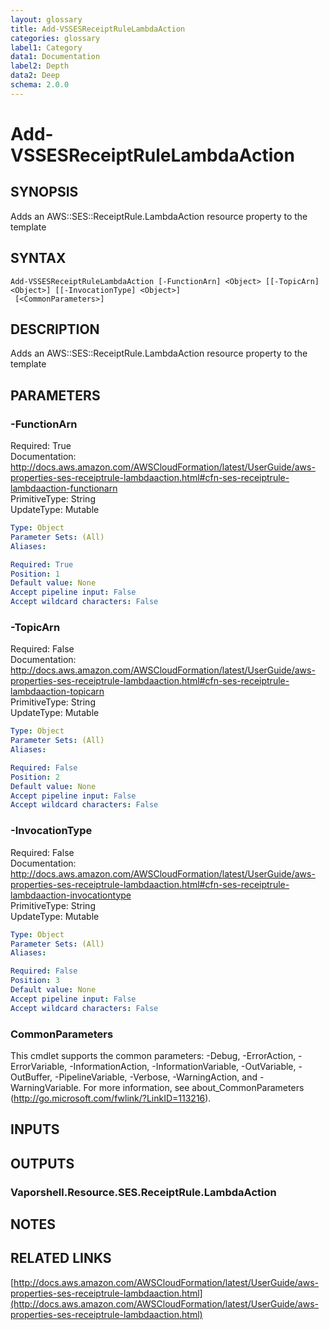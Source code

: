 ```yaml
---
layout: glossary
title: Add-VSSESReceiptRuleLambdaAction
categories: glossary
label1: Category
data1: Documentation
label2: Depth
data2: Deep
schema: 2.0.0
---
```


# Add-VSSESReceiptRuleLambdaAction

## SYNOPSIS
Adds an AWS::SES::ReceiptRule.LambdaAction resource property to the template

## SYNTAX

```
Add-VSSESReceiptRuleLambdaAction [-FunctionArn] <Object> [[-TopicArn] <Object>] [[-InvocationType] <Object>]
 [<CommonParameters>]
```

## DESCRIPTION
Adds an AWS::SES::ReceiptRule.LambdaAction resource property to the template

## PARAMETERS

### -FunctionArn
Required: True    
Documentation: http://docs.aws.amazon.com/AWSCloudFormation/latest/UserGuide/aws-properties-ses-receiptrule-lambdaaction.html#cfn-ses-receiptrule-lambdaaction-functionarn    
PrimitiveType: String    
UpdateType: Mutable

```yaml
Type: Object
Parameter Sets: (All)
Aliases:

Required: True
Position: 1
Default value: None
Accept pipeline input: False
Accept wildcard characters: False
```

### -TopicArn
Required: False    
Documentation: http://docs.aws.amazon.com/AWSCloudFormation/latest/UserGuide/aws-properties-ses-receiptrule-lambdaaction.html#cfn-ses-receiptrule-lambdaaction-topicarn    
PrimitiveType: String    
UpdateType: Mutable

```yaml
Type: Object
Parameter Sets: (All)
Aliases:

Required: False
Position: 2
Default value: None
Accept pipeline input: False
Accept wildcard characters: False
```

### -InvocationType
Required: False    
Documentation: http://docs.aws.amazon.com/AWSCloudFormation/latest/UserGuide/aws-properties-ses-receiptrule-lambdaaction.html#cfn-ses-receiptrule-lambdaaction-invocationtype    
PrimitiveType: String    
UpdateType: Mutable

```yaml
Type: Object
Parameter Sets: (All)
Aliases:

Required: False
Position: 3
Default value: None
Accept pipeline input: False
Accept wildcard characters: False
```

### CommonParameters
This cmdlet supports the common parameters: -Debug, -ErrorAction, -ErrorVariable, -InformationAction, -InformationVariable, -OutVariable, -OutBuffer, -PipelineVariable, -Verbose, -WarningAction, and -WarningVariable.
For more information, see about_CommonParameters (http://go.microsoft.com/fwlink/?LinkID=113216).

## INPUTS

## OUTPUTS

### Vaporshell.Resource.SES.ReceiptRule.LambdaAction

## NOTES

## RELATED LINKS

[http://docs.aws.amazon.com/AWSCloudFormation/latest/UserGuide/aws-properties-ses-receiptrule-lambdaaction.html](http://docs.aws.amazon.com/AWSCloudFormation/latest/UserGuide/aws-properties-ses-receiptrule-lambdaaction.html)

